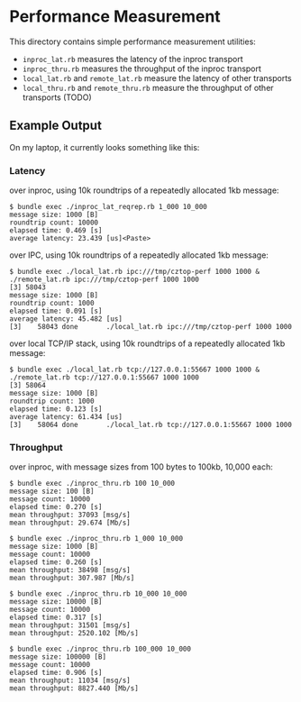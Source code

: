 # Performance Measurement

This directory contains simple performance measurement utilities:

- `inproc_lat.rb` measures the latency of the inproc transport
- `inproc_thru.rb` measures the throughput of the inproc transport
- `local_lat.rb` and `remote_lat.rb` measure the latency of other transports
- `local_thru.rb` and `remote_thru.rb` measure the throughput of other transports (TODO)

## Example Output

On my laptop, it currently looks something like this:

### Latency

over inproc, using 10k roundtrips of a repeatedly allocated 1kb message:
```
$ bundle exec ./inproc_lat_reqrep.rb 1_000 10_000
message size: 1000 [B]
roundtrip count: 10000
elapsed time: 0.469 [s]
average latency: 23.439 [us]<Paste>
```

over IPC, using 10k roundtrips of a repeatedly allocated 1kb message:
```
$ bundle exec ./local_lat.rb ipc:///tmp/cztop-perf 1000 1000 & ./remote_lat.rb ipc:///tmp/cztop-perf 1000 1000
[3] 58043
message size: 1000 [B]
roundtrip count: 1000
elapsed time: 0.091 [s]
average latency: 45.482 [us]
[3]    58043 done       ./local_lat.rb ipc:///tmp/cztop-perf 1000 1000
```

over local TCP/IP stack, using 10k roundtrips of a repeatedly allocated
1kb message:
```
$ bundle exec ./local_lat.rb tcp://127.0.0.1:55667 1000 1000 & ./remote_lat.rb tcp://127.0.0.1:55667 1000 1000
[3] 58064
message size: 1000 [B]
roundtrip count: 1000
elapsed time: 0.123 [s]
average latency: 61.434 [us]
[3]    58064 done       ./local_lat.rb tcp://127.0.0.1:55667 1000 1000
```

### Throughput

over inproc, with message sizes from 100 bytes to 100kb, 10,000 each:

```
$ bundle exec ./inproc_thru.rb 100 10_000
message size: 100 [B]
message count: 10000
elapsed time: 0.270 [s]
mean throughput: 37093 [msg/s]
mean throughput: 29.674 [Mb/s]

$ bundle exec ./inproc_thru.rb 1_000 10_000
message size: 1000 [B]
message count: 10000
elapsed time: 0.260 [s]
mean throughput: 38498 [msg/s]
mean throughput: 307.987 [Mb/s]

$ bundle exec ./inproc_thru.rb 10_000 10_000
message size: 10000 [B]
message count: 10000
elapsed time: 0.317 [s]
mean throughput: 31501 [msg/s]
mean throughput: 2520.102 [Mb/s]

$ bundle exec ./inproc_thru.rb 100_000 10_000
message size: 100000 [B]
message count: 10000
elapsed time: 0.906 [s]
mean throughput: 11034 [msg/s]
mean throughput: 8827.440 [Mb/s]
```
